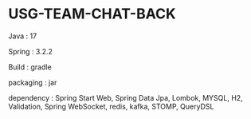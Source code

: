 # USG-TEAM-CHAT-BACK

Java : 17

Spring : 3.2.2

Build : gradle

packaging : jar

dependency : Spring Start Web, Spring Data Jpa, Lombok, MYSQL, H2, Validation, Spring WebSocket, redis, kafka, STOMP, QueryDSL
